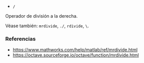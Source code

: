 - `/`

Operador de división a la derecha.

Véase también: `mrdivide`, `./`, `rdivide`, `\`.

### Referencias

- https://www.mathworks.com/help/matlab/ref/mrdivide.html
- https://octave.sourceforge.io/octave/function/mrdivide.html
